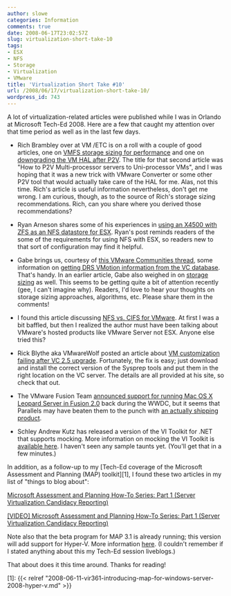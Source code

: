 ```yaml
---
author: slowe
categories: Information
comments: true
date: 2008-06-17T23:02:57Z
slug: virtualization-short-take-10
tags:
- ESX
- NFS
- Storage
- Virtualization
- VMware
title: 'Virtualization Short Take #10'
url: /2008/06/17/virtualization-short-take-10/
wordpress_id: 743
---
```


A lot of virtualization-related articles were published while I was in Orlando at Microsoft Tech-Ed 2008. Here are a few that caught my attention over that time period as well as in the last few days.

* Rich Brambley over at VM /ETC is on a roll with a couple of good articles, one on [VMFS storage sizing for performance](http://vmetc.com/2008/06/10/vmfs-storage-sizing-for-maximum-performance/) and one on [downgrading the VM HAL after P2V](http://vmetc.com/2008/06/11/how-to-p2v-multi-processor-servers-to-uni-processor-vms/). The title for that second article was "How to P2V Multi-processor servers to Uni-processor VMs", and I was hoping that it was a new trick with VMware Converter or some other P2V tool that would actually take care of the HAL for me. Alas, not this time. Rich's article is useful information nevertheless, don't get me wrong. I am curious, though, as to the source of Rich's storage sizing recommendations. Rich, can you share where you derived those recommendations?

* Ryan Arneson shares some of his experiences in [using an X4500 with ZFS as an NFS datastore for ESX](http://blogs.sun.com/rarneson/entry/the_x4500_zfs_and_vmware). Ryan's post reminds readers of the some of the requirements for using NFS with ESX, so readers new to that sort of configuration may find it helpful.

* Gabe brings us, courtesy of [this VMware Communities thread](http://communities.vmware.com/message/969563), some information on [getting DRS VMotion information from the VC database](http://www.gabesvirtualworld.com/?p=69). That's handy. In an earlier article, Gabe also weighed in on [storage sizing](http://www.gabesvirtualworld.com/?p=68) as well. This seems to be getting quite a bit of attention recently (gee, I can't imagine why). Readers, I'd love to hear your thoughts on storage sizing approaches, algorithms, etc. Please share them in the comments!

* I found this article discussing [NFS vs. CIFS for VMware](http://www.oreillynet.com/onlamp/blog/2008/04/nfs_vs_cifs_for_vmware.html). At first I was a bit baffled, but then I realized the author must have been talking about VMware's hosted products like VMware Server not ESX. Anyone else tried this?

* Rick Blythe aka VMwareWolf posted an article about [VM customization failing after VC 2.5 upgrade](http://www.vmwarewolf.com/customization-fails-after-vc-25-upgrade/). Fortunately, the fix is easy; just download and install the correct version of the Sysprep tools and put them in the right location on the VC server. The details are all provided at his site, so check that out.

* The VMware Fusion Team [announced support for running Mac OS X Leopard Server in Fusion 2.0](http://blogs.vmware.com/teamfusion/2008/06/virtual-leopard.html) back during the WWDC, but it seems that Parallels may have beaten them to the punch with [an actually shipping product](http://www.virtualization.info/2008/06/release-parallels-server-10.html).

* Schley Andrew Kutz has released a version of the VI Toolkit for .NET that supports mocking. More information on mocking the VI Toolkit is [available here](http://vitfordotnet.wiki.sourceforge.net/#SimplifiedTesting). I haven't seen any sample taunts yet. (You'll get that in a few minutes.)

In addition, as a follow-up to my [Tech-Ed coverage of the Microsoft Assessment and Planning (MAP) toolkit][1], I found these two articles in my list of "things to blog about":

[Microsoft Assessment and Planning How-To Series: Part 1 (Server Virtualization Candidacy Reporting)](http://blogs.technet.com/mapblog/archive/2008/04/23/how-to-series-for-microsoft-assessment-and-planning-part-1-server-virtualization.aspx)  

[[VIDEO] Microsoft Assessment and Planning How-To Series: Part 1 (Server Virtualization Candidacy Reporting)](http://blogs.technet.com/mapblog/archive/2008/04/24/video-microsoft-assessment-and-planning-how-to-series-part-1-server-virtualization-candidacy-reporting.aspx)

Note also that the beta program for MAP 3.1 is already running; this version will add support for Hyper-V. More information [here](http://blogs.technet.com/mapblog/archive/2008/06/13/teched-2008-announcing-microsoft-assessment-and-planning-toolkit-3-1-beta-release.aspx). (I couldn't remember if I stated anything about this my Tech-Ed session liveblogs.)

That about does it this time around. Thanks for reading!

[1]: {{< relref "2008-06-11-vir361-introducing-map-for-windows-server-2008-hyper-v.md" >}}
